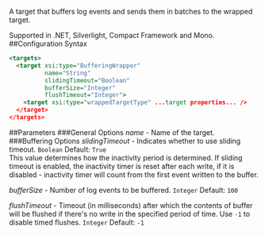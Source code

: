 A target that buffers log events and sends them in batches to the wrapped target. 

Supported in .NET, Silverlight, Compact Framework and Mono.
##Configuration Syntax
```xml
<targets>
  <target xsi:type="BufferingWrapper"
          name="String"
          slidingTimeout="Boolean"
          bufferSize="Integer"
          flushTimeout="Integer">
    <target xsi:type="wrappedTargetType" ...target properties... />
  </target>
</targets>
```
##Parameters
###General Options
_name_ - Name of the target.
###Buffering Options
_slidingTimeout_ - Indicates whether to use sliding timeout. `Boolean` Default: `True`  
This value determines how the inactivity period is determined. If sliding timeout is enabled, the inactivity timer is reset after each write, if it is disabled - inactivity timer will count from the first event written to the buffer.

_bufferSize_ - Number of log events to be buffered. `Integer` Default: `100`

_flushTimeout_ - Timeout (in milliseconds) after which the contents of buffer will be flushed if there's no write in the specified period of time. Use `-1` to disable timed flushes. `Integer` Default: `-1`